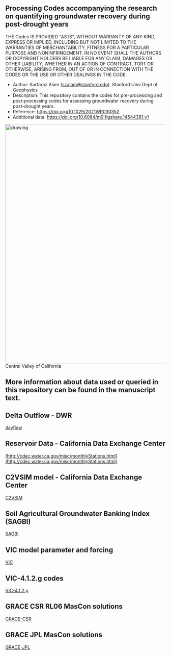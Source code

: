 ## Processing Codes accompanying the research on quantifying groundwater recovery during post-drought years


THE Codes IS PROVIDED "AS IS", WITHOUT WARRANTY OF ANY KIND, EXPRESS OR IMPLIED, INCLUDING BUT NOT LIMITED TO THE WARRANTIES OF MERCHANTABILITY, FITNESS FOR A PARTICULAR PURPOSE AND NONINFRINGEMENT. IN NO EVENT SHALL THE AUTHORS OR COPYRIGHT HOLDERS BE LIABLE FOR ANY CLAIM, DAMAGES OR OTHER LIABILITY, WHETHER IN AN ACTION OF CONTRACT, TORT OR OTHERWISE, ARISING FROM, OUT OF OR IN CONNECTION WITH THE CODES OR THE USE OR OTHER DEALINGS IN THE CODE.


* Author: Sarfaraz Alam (szalam@stanford.edu), Stanford Univ Dept of Geophysics 
* Description: This repository contains the codes for pre-processing and post-processing codes for assessing groundwater recovery during post-drought years.
* Reference: https://doi.org/10.1029/2021WR030352
* Additional data: https://doi.org/10.6084/m9.figshare.14544381.v1

<img src="05_figure/map.png" alt="drawing" width="750"> <br>
Central Valley of California

## More information about data used or queried in this repository can be found in the manuscript text.

## Delta Outflow - DWR
[dayflow](https://water.ca.gov/Programs/Environmental-Services/Compliance-Monitoring-And-Assessment/Dayflow-Data)

## Reservoir Data - California Data Exchange Center
[http://cdec.water.ca.gov/misc/monthlyStations.html](http://cdec.water.ca.gov/misc/monthlyStations.html) 

## C2VSIM model - California Data Exchange Center
[C2VSIM](https://data.cnra.ca.gov/dataset/c2vsimfg_beta2)

## Soil Agricultural Groundwater Banking Index (SAGBI)
[SAGBI](https://casoilresource.lawr.ucdavis.edu/sagbi/)

## VIC model parameter and forcing
[VIC](ftp://livnehpublicstorage.colorado.edu/public/)

## VIC-4.1.2.g codes
[VIC-4.1.2.g](https://doi.org/10.5281/zenodo.4695040)

## GRACE CSR RL06 MasCon solutions
[GRACE-CSR](http://www2.csr.utexas.edu/grace/)

## GRACE JPL MasCon solutions
[GRACE-JPL](https://doi.org/10.5281/zenodo.4695040)